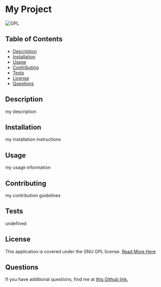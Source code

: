 
# **My Project**

![GPL](https://img.shields.io/badge/license-GPL-blue)


## Table of Contents
- [Description](#description)
- [Installation](#installation)
- [Usage](#usage)
- [Contributing](#contributing)
- [Tests](#tests)
- [License](#license)
- [Questions](#questions)

## **Description**
my description
## **Installation**
my installation instructions
## **Usage**
my usage information
## **Contributing**
my contribution guidelines
## **Tests**
undefined
## **License**
This application is covered under the GNU GPL license. [Read More Here](https://choosealicense.com/licenses/gpl-3.0/)
## **Questions**
If you have additional questions, find me at
[this Github link.](https://www.mygithuburl.com)


